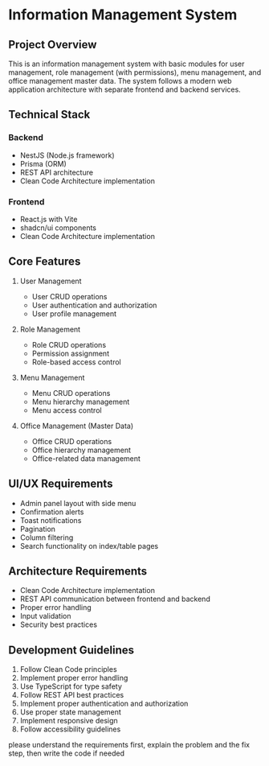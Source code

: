 # Information Management System

## Project Overview
This is an information management system with basic modules for user management, role management (with permissions), menu management, and office management master data. The system follows a modern web application architecture with separate frontend and backend services.

## Technical Stack

### Backend
- NestJS (Node.js framework)
- Prisma (ORM)
- REST API architecture
- Clean Code Architecture implementation

### Frontend
- React.js with Vite
- shadcn/ui components
- Clean Code Architecture implementation

## Core Features
1. User Management
   - User CRUD operations
   - User authentication and authorization
   - User profile management

2. Role Management
   - Role CRUD operations
   - Permission assignment
   - Role-based access control

3. Menu Management
   - Menu CRUD operations
   - Menu hierarchy management
   - Menu access control

4. Office Management (Master Data)
   - Office CRUD operations
   - Office hierarchy management
   - Office-related data management

## UI/UX Requirements
- Admin panel layout with side menu
- Confirmation alerts
- Toast notifications
- Pagination
- Column filtering
- Search functionality on index/table pages

## Architecture Requirements
- Clean Code Architecture implementation
- REST API communication between frontend and backend
- Proper error handling
- Input validation
- Security best practices

## Development Guidelines
1. Follow Clean Code principles
2. Implement proper error handling
3. Use TypeScript for type safety
4. Follow REST API best practices
5. Implement proper authentication and authorization
6. Use proper state management
7. Implement responsive design
8. Follow accessibility guidelines 


please understand the requirements first, explain the problem and the fix step, then write the code if needed